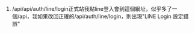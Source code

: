 1. /api/api/auth/line/login正式站我點line登入會到這個網址，似乎多了一個/api，我如果改回正確的/api/auth/line/login，則出現"LINE Login 設定錯誤"
